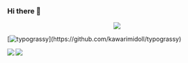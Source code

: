### Hi there 👋
<a href="https://github.com/kawarimidoll/typograssy">
  <div align="center">
    <img src="https://typograssy.deno.dev/api?text=%E3%81%97%E3%82%8D%E3%81%A0%E3%82%88%EF%BC%81%E3%81%93%E3%82%93%E3%81%AB%E3%81%A1%E3%81%AF%E3%80%82&l0=e5f0ff&speed=100" />
  </div>
</a>

[![typograssy](https://typograssy.deno.dev/api?text=Hello%20world!)](https://github.com/kawarimidoll/typograssy)

<a href="https://github.com/anuraghazra/github-readme-stats">
  <img align="left" src="https://github-readme-stats.vercel.app/api?username=siroio&show_icons=ture&theme=synthwave&hide_border=true&count_private=true" />
</a>
<a href="https://github.com/anuraghazra/github-readme-stats">
  <img align="left" src="https://github-readme-stats.vercel.app/api/top-langs/?username=siroio&show_icons=true&theme=synthwave&hide_border=true" />
</a>

<!--
**siroio/siroio** is a ✨ _special_ ✨ repository because its `README.md` (this file) appears on your GitHub profile.

Here are some ideas to get you started:

- 🔭 I’m currently working on ...
- 🌱 I’m currently learning ...
- 👯 I’m looking to collaborate on ...
- 🤔 I’m looking for help with ...
- 💬 Ask me about ...
- 📫 How to reach me: ...
- 😄 Pronouns: ...
- ⚡ Fun fact: ...
-->
